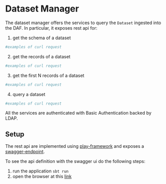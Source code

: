 # Dataset Manager

The dataset manager offers the services to query the `Dataset` ingested into the DAF.
In particular, it exposes rest api for:

1. get the schema of a dataset

```bash
#examples of curl request
```

2. get the records of a dataset

```bash
#examples of curl request
```

3. get the first N records of a dataset

```bash
#examples of curl request
```

4. query a dataset

```bash
#examples of curl request
```

All the services are authenticated with Basic Authentication backed by LDAP.

## Setup

The rest api are implemented using [play-framework](https://www.playframework.com/) and exposes a [swagger-endpoint](https://swagger.io/).

To see the api definition with the swagger ui do the following steps:

1. run the application `sbt run`
2. open the browser at this [link](http://localhost:9000/index.html)

